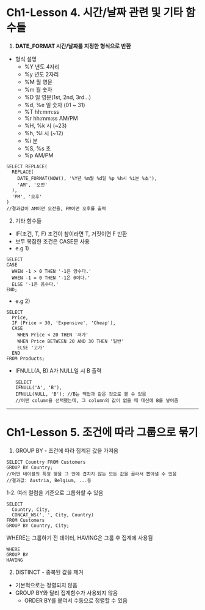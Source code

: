 # Ch1-Lesson 4. 시간/날짜 관련 및 기타 함수들
1) **DATE_FORMAT	시간/날짜를 지정한 형식으로 반환**
- 형식	설명
  - %Y	년도 4자리
  - %y	년도 2자리
  - %M	월 영문 
  - %m	월 숫자 
  - %D	일 영문(1st, 2nd, 3rd...)
  - %d, %e	일 숫자 (01 ~ 31)
  - %T	hh:mm:ss 
  - %r	hh:mm:ss AM/PM 
  - %H, %k	시 (~23)
  - %h, %l	시 (~12)
  - %i	분 
  - %S, %s	초 
  - %p	AM/PM
  
```
SELECT REPLACE(
  REPLACE(
    DATE_FORMAT(NOW(), '%Y년 %m월 %d일 %p %h시 %i분 %초'),
    'AM', '오전'
  ),
  'PM', '오후'
)
//결과값이 AM이면 오전을, PM이면 오후를 출력
```

2) 기타 함수들
- IF(조건, T, F)	조건이 참이라면 T, 거짓이면 F 반환
- 보두 복잡한 조건은 CASE문 사용
- e.g 1)
```
SELECT
CASE
  WHEN -1 > 0 THEN '-1은 양수다.'
  WHEN -1 = 0 THEN '-1은 0이다.'
  ELSE '-1은 음수다.'
END;
```
- e.g 2)
```
SELECT
  Price,
  IF (Price > 30, 'Expensive', 'Cheap'),
  CASE
    WHEN Price < 20 THEN '저가'
    WHEN Price BETWEEN 20 AND 30 THEN '일반'
    ELSE '고가'
  END
FROM Products;
```

- IFNULL(A, B)	A가 NULL일 시 B 출력
  ```
  SELECT
  IFNULL('A', 'B'),
  IFNULL(NULL, 'B'); //B는 백업과 같은 것으로 볼 수 있음
  //어떤 column을 선택했는데, 그 column의 값이 없을 때 대신에 B를 넣어줌
  ```
---
# Ch1-Lesson 5. 조건에 따라 그룹으로 묶기
1. GROUP BY - 조건에 따라 집계된 값을 가져옴
```
SELECT Country FROM Customers
GROUP BY Country;
//어떤 테이블의 특정 행을 그 안에 겹치지 않는 모든 값을 골라서 뽑아낼 수 있음
//결과값: Austria, Belgium, ...등
```
1-2. 여러 컬럼을 기준으로 그룹화할 수 있음
```
SELECT 
  Country, City,
  CONCAT_WS(', ', City, Country)
FROM Customers
GROUP BY Country, City;
```

WHERE는 그룹하기 전 데이터, HAVING은 그룹 후 집계에 사용됨
```
WHERE
GROUP BY 
HAVING
```

2. DISTINCT - 중복된 값을 제거

- 기본적으로는 정렬되지 않음
- GROUP BY와 달리 집계함수가 사용되지 않음 
  - ORDER BY를 붙여서 수동으로 정렬할 수 있음